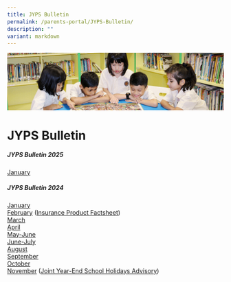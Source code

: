 ```yaml
---
title: JYPS Bulletin
permalink: /parents-portal/JYPS-Bulletin/
description: ""
variant: markdown
---
```

![](/images/banner.gif)

JYPS Bulletin
=============

##### JYPS Bulletin 2025
[January](/files/January_Bulletin_2025_Final.pdf) <br>

##### JYPS Bulletin 2024

[January](/files/January_Bulletin_2024_Final.pdf) <br>
[February](/files/February_Bulletin_2024_FINAL.pdf) ([Insurance Product Factsheet](/files/Product_Fact_Sheet_Year_2024.pdf)) <br>
[March](/files/March_Bulletin_2024_FINAL.pdf)<br>
[April](/files/April_Bulletin_2024_FINAL.pdf)<br>
[May-June](/files/May_June_Bulletin_2024_FINAL.pdf)<br>
[June-July](/files/June_July_Bulletin_2024_Final.pdf)<br>
[August](/files/August_Bulletin_2024_Final.pdf)<br>
[September](/files/September_Bulletin_2024_Final.pdf)<br>
[October](/files/October_Bulletin_2024_Final.pdf)<br>
[November](/files/November_Bulletin_2024_Final.pdf) ([Joint Year-End School Holidays Advisory](/files/Joint_Year_End_School_Holidays_Advisory.pdf)) <br>